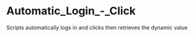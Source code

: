 # Automatic_Login_-_Click
Scripts automatically logs in and clicks then retrieves the dynamic value
